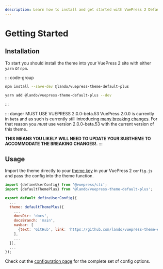 ```yaml
---
description: Learn how to install and get started with VuePress 2 Default Theme Plus!
---
```


# Getting Started

## Installation

To start you should install the theme into your VuePress 2 site with either `yarn` or `npm`.

::: code-group

```bash [npm]
npm install --save-dev @lando/vuepress-theme-default-plus
```

```bash [yarn]
yarn add @lando/vuepress-theme-default-plus --dev
```
:::

::: danger MUST USE VUEPRESS 2.0.0-beta.53
VuePress 2.0.0 is currently in `beta` and as such is currently still introducing [many breaking changes](https://github.com/vuepress/vuepress-next/blob/main/CHANGELOG.md). For that reason you *must* use version 2.0.0-beta.53 with the current version of this theme..

**THIS MEANS YOU LIKELY WILL NEED TO UPDATE YOUR SUBTHEME TO ACCOMMODATE THE BREAKING CHANGES!.**
:::

## Usage

Import the theme directly to your [theme key](https://v2.vuepress.vuejs.org/guide/theme.html#community-theme) in your VuePress 2 `config.js` and pass the config into the theme function.

```js
import {defineUserConfig} from '@vuepress/cli';
import {defaultThemePlus} from '@lando/vuepress-theme-default-plus';

export default defineUserConfig({
  ...
  theme: defaultThemePlus({
    ...
    docsDir: 'docs',
    docsBranch: 'main',
    navbar: [
      {text: 'GitHub', link: 'https://github.com/lando/vuepress-theme-default-plus/'},
    ],
    ...
  }),
  ...
});
```

Check out the [configuration page](./config/config) for the complete set of config options.
